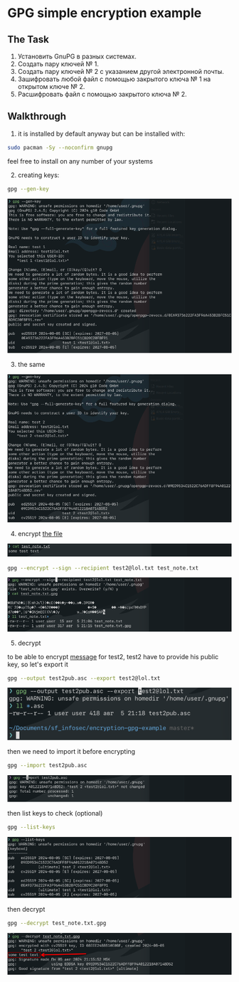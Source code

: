 # GPG simple encryption example

## The Task

1. Установить GnuPG в разных системах.
2. Создать пару ключей № 1.
3. Создать пару ключей № 2 с указанием другой электронной почты.
4. Зашифровать любой файл с помощью закрытого ключа № 1 на открытом ключе № 2.
5. Расшифровать файл с помощью закрытого ключа № 2.

## Walkthrough

1. it is installed by default anyway but can be installed with:

```bash
sudo pacman -Sy --noconfirm gnupg
```

feel free to install on any number of your systems

2. creating keys:

```bash
gpg --gen-key
```

![](./gen_test1.png)

3. the same

![](./gen_test2.png)

4. encrypt [the file](./test_note.txt)

![](./note_contents.png)

```bash
gpg --encrypt --sign --recipient test2@lol.txt test_note.txt
```

![](./encrypted_message.png)

5. decrypt

to be able to encrypt [message](./test_note.txt.gpg) for test2, test2 have to provide his public key, so let's export it

```bash
gpg --output test2pub.asc --export test2@lol.txt
```

![](./pubkey_export.png)

then we need to import it before encrypting

```bash
gpg --import test2pub.asc
```

![](./import_key.png)

then list keys to check (optional)

```bash
gpg --list-keys
```

![](./list_keys.png)

then decrypt

```bash
gpg --decrypt test_note.txt.gpg
```

![](./decrypted_message.png)
